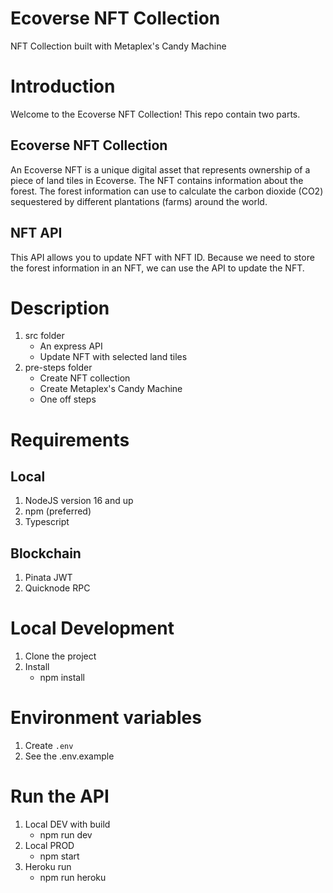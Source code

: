 # Ecoverse NFT Collection

NFT Collection built with Metaplex's Candy Machine

# Introduction

Welcome to the Ecoverse NFT Collection! This repo contain two parts.

## Ecoverse NFT Collection

An Ecoverse NFT is a unique digital asset that represents ownership of a piece of land tiles in Ecoverse. The NFT contains information about the forest. The forest information can use to calculate the carbon dioxide (CO2) sequestered by different plantations (farms) around the world.

## NFT API

This API allows you to update NFT with NFT ID. Because we need to store the forest information in an NFT, we can use the API to update the NFT.

# Description

1. src folder
   - An express API
   - Update NFT with selected land tiles
2. pre-steps folder
   - Create NFT collection
   - Create Metaplex's Candy Machine
   - One off steps

# Requirements

## Local

1. NodeJS version 16 and up
2. npm (preferred)
3. Typescript

## Blockchain

1. Pinata JWT
2. Quicknode RPC

# Local Development

1. Clone the project
2. Install
   - npm install

# Environment variables

1. Create `.env`
2. See the .env.example

# Run the API

1. Local DEV with build
   - npm run dev
2. Local PROD
   - npm start
3. Heroku run
   - npm run heroku
